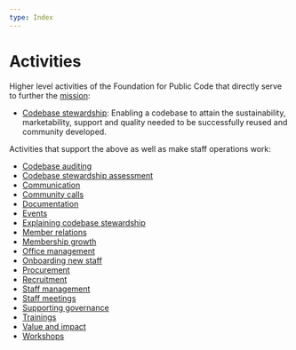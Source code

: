 ```yaml
---
type: Index
---
```


# Activities

Higher level activities of the Foundation for Public Code that directly serve to further the [mission](../organization/mission.md):

* [Codebase stewardship](codebase-stewardship/index.md): Enabling a codebase to attain the sustainability, marketability, support and quality needed to be successfully reused and community developed.

Activities that support the above as well as make staff operations work:

* [Codebase auditing](codebase-auditing/index.md)
* [Codebase stewardship assessment](codebase-stewardship-assessment/index.md)
* [Communication](communication/index.md)
* [Community calls](community-calls/index.md)
* [Documentation](documentation/index.md)
* [Events](events/index.md)
* [Explaining codebase stewardship](explaining-codebase-stewardship/index.md)
* [Member relations](member-relations/index.md)
* [Membership growth](membership-growth/index.md)
* [Office management](office-management/index.md)
* [Onboarding new staff](../contributor-guides/for-staff.md)
* [Procurement](procurement/index.md)
* [Recruitment](recruitment/index.md)
* [Staff management](staff-management/index.md)
* [Staff meetings](staff-meetings/index.md)
* [Supporting governance](supporting-codebase-governance/index.md)
* [Trainings](trainings/index.md)
* [Value and impact](value-and-impact/index.md)
* [Workshops](workshops/index.md)
